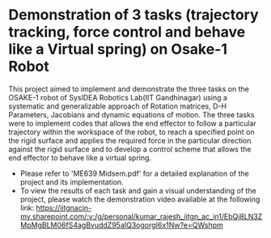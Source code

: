 # Demonstration of 3 tasks (trajectory tracking, force control and behave like a Virtual spring) on Osake-1 Robot
This project aimed to implement and demonstrate the three tasks on the OSAKE-1 robot of SysIDEA Robotics Lab(IIT Gandhinagar) using a systematic and generalizable approach of Rotation matrices, D-H Parameters, Jacobians and dynamic equations of motion. The three tasks were to implement codes that allows the end effector to follow a particular trajectory within the workspace of the robot, to reach a specified point on the rigid surface and applies the required force in the particular direction against the rigid surface and to develop a control scheme that allows the end effector to behave like a virtual spring.
- Please refer to 'ME639 Midsem.pdf' for a detailed explanation of the project and its implementation.
- To view the results of each task and gain a visual understanding of the project, please watch the demonstration video available at the following link: https://iitgnacin-my.sharepoint.com/:v:/g/personal/kumar_rajesh_iitgn_ac_in1/EbQj8LN3ZMpMgBLM06fS4agBvuddZ95aIQ3ogorgI6x1Nw?e=QWshpm
